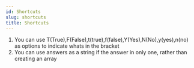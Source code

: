 ```yaml
---
id: Shortcuts
slug: shortcuts
title: Shortcuts
---
```


1. You can use T(True),F(False),t(true),f(false),Y(Yes),N(No),y(yes),n(no) as options to indicate whats in the bracket
02.  You can use answers as a string if the answer in only one, rather than creating an array